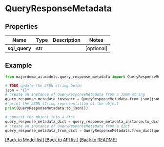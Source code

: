 # QueryResponseMetadata


## Properties

Name | Type | Description | Notes
------------ | ------------- | ------------- | -------------
**sql_query** | **str** |  | [optional] 

## Example

```python
from majordomo_ai.models.query_response_metadata import QueryResponseMetadata

# TODO update the JSON string below
json = "{}"
# create an instance of QueryResponseMetadata from a JSON string
query_response_metadata_instance = QueryResponseMetadata.from_json(json)
# print the JSON string representation of the object
print(QueryResponseMetadata.to_json())

# convert the object into a dict
query_response_metadata_dict = query_response_metadata_instance.to_dict()
# create an instance of QueryResponseMetadata from a dict
query_response_metadata_from_dict = QueryResponseMetadata.from_dict(query_response_metadata_dict)
```
[[Back to Model list]](../README.md#documentation-for-models) [[Back to API list]](../README.md#documentation-for-api-endpoints) [[Back to README]](../README.md)


